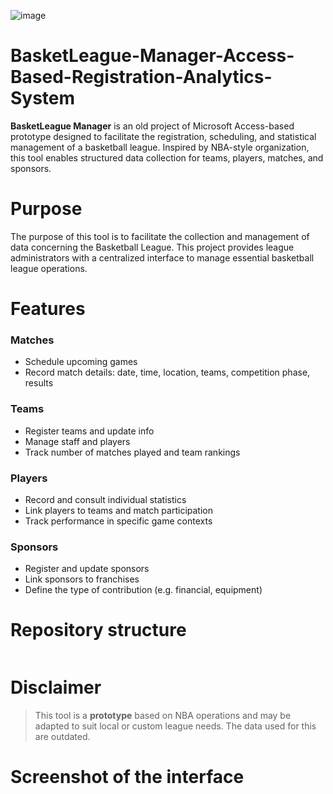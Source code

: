 
![image](https://github.com/user-attachments/assets/331a6a0b-4ce6-4f42-931b-bb8af7df0f51)

# BasketLeague-Manager-Access-Based-Registration-Analytics-System
**BasketLeague Manager** is an old project of Microsoft Access-based prototype designed to facilitate the registration, scheduling, and statistical management of a basketball league. Inspired by NBA-style organization, this tool enables structured data collection for teams, players, matches, and sponsors.

# Purpose

The purpose of this tool is to facilitate the collection and management of data concerning the Basketball League. This project provides league administrators with a centralized interface to manage essential basketball league operations.


# Features

### Matches
- Schedule upcoming games
- Record match details: date, time, location, teams, competition phase, results

### Teams
- Register teams and update info
- Manage staff and players
- Track number of matches played and team rankings

### Players
- Record and consult individual statistics
- Link players to teams and match participation
- Track performance in specific game contexts

### Sponsors
- Register and update sponsors
- Link sponsors to franchises
- Define the type of contribution (e.g. financial, equipment)


# Repository structure


```
```


# Disclaimer
> This tool is a **prototype** based on NBA operations and may be adapted to suit local or custom league needs. The data used for this are outdated.

# Screenshot of the interface
